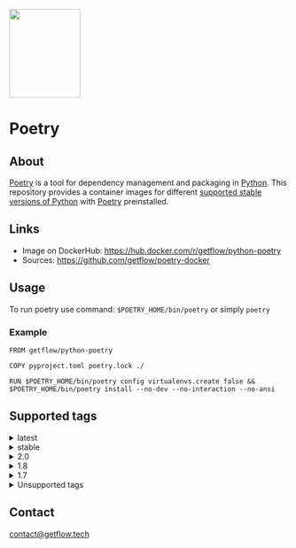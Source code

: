 <img src="https://python-poetry.org/images/logo-origami.svg"  width="128" height="160">

# Poetry

## About

[Poetry](https://python-poetry.org) is a tool for dependency management and packaging in [Python](https://www.python.org). This repository provides a container images for different [supported stable versions of Python](https://devguide.python.org/versions/) with [Poetry](https://python-poetry.org) preinstalled.

## Links

- Image on DockerHub: https://hub.docker.com/r/getflow/python-poetry
- Sources: https://github.com/getflow/poetry-docker

## Usage

To run poetry use command: `$POETRY_HOME/bin/poetry` or simply `poetry`

### Example

```
FROM getflow/python-poetry

COPY pyproject.toml poetry.lock ./

RUN $POETRY_HOME/bin/poetry config virtualenvs.create false && $POETRY_HOME/bin/poetry install --no-dev --no-interaction --no-ansi
```

## Supported tags

<details>
<summary>latest</summary>

  - 2.0-python3.13, stable-python3.13, latest
  
</details>
<details>
<summary>stable</summary>

  - stable-python3.9, stable-python3.9-slim, stable-python3.9-alpine
  - stable-python3.10, stable-python3.10-slim, stable-python3.10-alpine
  - stable-python3.11, stable-python3.11-slim, stable-python3.11-alpine
  - stable-python3.12, stable-python3.12-slim, stable-python3.12-alpine
  - stable-python3.13, stable-python3.13-slim, stable-python3.13-alpine
  
</details>

<details>
<summary>2.0</summary>

  - 2.0-python3.9, 2.0-python3.9-slim, 2.0-python3.9-alpine
  - 2.0-python3.10, 2.0-python3.10-slim, 2.0-python3.10-alpine
  - 2.0-python3.11, 2.0-python3.11-slim, 2.0-python3.11-alpine
  - 2.0-python3.12, 2.0-python3.12-slim, 2.0-python3.12-alpine
  - 2.0-python3.13, 2.0-python3.13-slim, 2.0-python3.13-alpine
  
</details>

<details>
<summary>1.8</summary>

  - 1.8-python3.9, 1.8-python3.9-slim, 1.8-python3.9-alpine
  - 1.8-python3.10, 1.8-python3.10-slim, 1.8-python3.10-alpine
  - 1.8-python3.11, 1.8-python3.11-slim, 1.8-python3.11-alpine
  - 1.8-python3.12, 1.8-python3.12-slim, 1.8-python3.12-alpine
  - 1.8-python3.13, 1.8-python3.13-slim, 1.8-python3.13-alpine
  
</details>

<details>
<summary>1.7</summary>

  - 1.7-python3.9, 1.7-python3.9-slim, 1.7-python3.9-alpine
  - 1.7-python3.10, 1.7-python3.10-slim, 1.7-python3.10-alpine
  - 1.7-python3.11, 1.7-python3.11-slim, 1.7-python3.11-alpine
  - 1.7-python3.12, 1.7-python3.12-slim, 1.7-python3.12-alpine
  - 1.7-python3.13, 1.7-python3.13-slim, 1.7-python3.13-alpine
  
</details>

<details>
<summary>Unsupported tags</summary>

  - 1.2-*
  - 1.3-*
  - 1.4-*
  - 1.5-python3.9, 1.5-python3.9-slim, 1.5-python3.9-alpine
  - 1.5-python3.10, 1.5-python3.10-slim, 1.5-python3.10-alpine
  - 1.5-python3.11, 1.5-python3.11-slim, 1.5-python3.11-alpine
  - 1.5-python3.12, 1.5-python3.12-slim, 1.5-python3.12-alpine
  - 1.6-python3.9, 1.6-python3.9-slim, 1.6-python3.9-alpine
  - 1.6-python3.10, 1.6-python3.10-slim, 1.6-python3.10-alpine
  - 1.6-python3.11, 1.6-python3.11-slim, 1.6-python3.11-alpine
  - 1.6-python3.12, 1.6-python3.12-slim, 1.6-python3.12-alpine
  
</details>


## Contact

contact@getflow.tech
